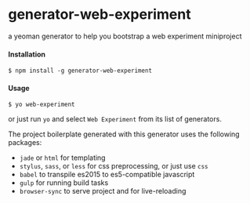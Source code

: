 generator-web-experiment
========================

a yeoman generator to help you bootstrap a web experiment miniproject

#### Installation

```
$ npm install -g generator-web-experiment
```

#### Usage

```
$ yo web-experiment
```

or just run `yo` and select `Web Experiment` from its list of generators.

The project boilerplate generated with this generator uses the following packages:

- `jade` or `html` for templating
- `stylus`, `sass`, or `less` for css preprocessing, or just use `css`
- `babel` to transpile es2015 to es5-compatible javascript
- `gulp` for running build tasks
- `browser-sync` to serve project and for live-reloading
